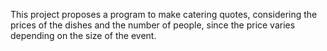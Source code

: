 This project proposes a program to make catering quotes, considering the prices of the dishes and the number of people, since the price varies depending on the size of the event.
